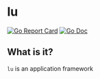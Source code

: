 # lu
[![Go Report Card](https://goreportcard.com/badge/github.com/luno/lu?style=flat-square)](https://goreportcard.com/report/github.com/luno/lu)
[![Go Doc](https://img.shields.io/badge/godoc-reference-blue.svg?style=flat-square)](http://godoc.org/github.com/luno/lu)

## What is it?
`lu` is an application framework